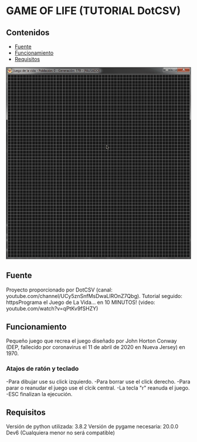 # GAME OF LIFE (TUTORIAL DotCSV)

## Contenidos

- [Fuente](#fuente)
- [Funcionamiento](#func)
- [Requisitos](#req)

![](test.gif)

## Fuente <a name = "fuente"></a>

Proyecto proporcionado por DotCSV (canal: youtube.com/channel/UCy5znSnfMsDwaLlROnZ7Qbg).
Tutorial seguido: httpsPrograma el Juego de La Vida... en 10 MINUTOS! (video: youtube.com/watch?v=qPtKv9fSHZY)

## Funcionamiento <a name = "func"></a>

Pequeño juego que recrea el juego diseñado por John Horton Conway (DEP, fallecido por coronavirus el 11 de abril de 2020 en Nueva Jersey) en 1970.

### Atajos de ratón y teclado
-Para dibujar use su click izquierdo.
-Para borrar use el click derecho.
-Para parar o reanudar el juego use el clcik central.
-La tecla "r" reanuda el juego.
-ESC finalizan la ejecución.


## Requisitos <a name = "req"></a>

Versión de python utilizada: 3.8.2
Versión de pygame necesaria: 20.0.0 Dev6 (Cualquiera menor no será compatible)

